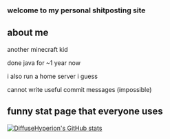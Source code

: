 ### welcome to my personal shitposting site

## about me

another minecraft kid

done java for ~1 year now

i also run a home server i guess

cannot write useful commit messages (impossible)

## funny stat page that everyone uses

[![DiffuseHyperion's GitHub stats](https://github-readme-stats.vercel.app/api?username=DiffuseHyperion&theme=dark&show_icons=true)](https://github.com/anuraghazra/github-readme-stats)
